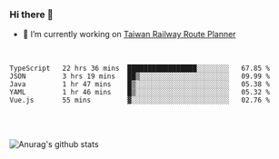 ### Hi there 👋

- 🔭 I’m currently working on [Taiwan Railway Route Planner](https://github.com/Taiwan-Railway-Route-Planner)

<br/>

<!--START_SECTION:waka-->
```text
TypeScript   22 hrs 36 mins  █████████████████░░░░░░░░   67.85 % 
JSON         3 hrs 19 mins   ██▒░░░░░░░░░░░░░░░░░░░░░░   09.99 % 
Java         1 hr 47 mins    █▒░░░░░░░░░░░░░░░░░░░░░░░   05.38 % 
YAML         1 hr 46 mins    █▒░░░░░░░░░░░░░░░░░░░░░░░   05.32 % 
Vue.js       55 mins         ▓░░░░░░░░░░░░░░░░░░░░░░░░   02.76 % 
```
<!--END_SECTION:waka-->

<br/>
<br/>

![Anurag's github stats](https://github-readme-stats.vercel.app/api?username=DepickereSven&show_icons=true&theme=tokyonight)



<!--
**DepickereSven/DepickereSven** is a ✨ _special_ ✨ repository because its `README.md` (this file) appears on your GitHub profile.

Here are some ideas to get you started:

- 🔭 I’m currently working on ...
- 🌱 I’m currently learning ...
- 👯 I’m looking to collaborate on ...
- 🤔 I’m looking for help with ...
- 💬 Ask me about ...
- 📫 How to reach me: ...
- 😄 Pronouns: ...
- ⚡ Fun fact: ...
-->
